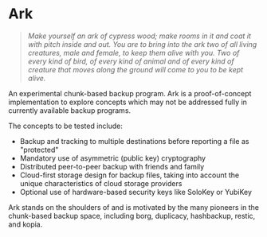 # Ark

> _Make yourself an ark of cypress wood; make rooms in it and coat it with
> pitch inside and out. You are to bring into the ark two of all living
> creatures, male and female, to keep them alive with you. Two of every kind
> of bird, of every kind of animal and of every kind of creature that moves
> along the ground will come to you to be kept alive._

An experimental chunk-based backup program. Ark is a proof-of-concept
implementation to explore concepts which may not be addressed fully in
currently available backup programs.

The concepts to be tested include:

- Backup and tracking to multiple destinations before reporting a file as
  "protected"
- Mandatory use of asymmetric (public key) cryptography
- Distributed peer-to-peer backup with friends and family
- Cloud-first storage design for backup files, taking into account the unique
  characteristics of cloud storage providers
- Optional use of hardware-based security keys like SoloKey or YubiKey

Ark stands on the shoulders of and is motivated by the many pioneers in the
chunk-based backup space, including borg, duplicacy, hashbackup, restic, and
kopia.
